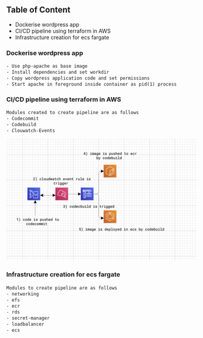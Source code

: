 
## Table of Content
- Dockerise wordpress app
- CI/CD pipeline using terraform in AWS
- Infrastructure creation for ecs fargate

### Dockerise wordpress app
```
- Use php-apache as base image
- Install dependencies and set workdir
- Copy wordpress application code and set permissions
- Start apache in foreground inside container as pid(1) process
```

### CI/CD pipeline using terraform in AWS
```
Modules created to create pipeline are as follows
- Codecommit
- Codebuild
- Clouwatch-Events
```

<img src="image-assets/ci-cd-flow.png" alt="Employee data" title="Employee Data title">

### Infrastructure creation for ecs fargate

```
Modules to create pipeline are as follows
- networking
- efs
- ecr
- rds
- secret-manager
- loadbalancer
- ecs
```